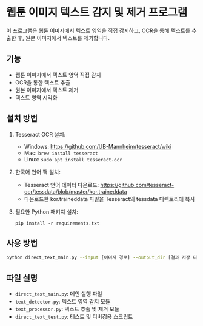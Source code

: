 # 웹툰 이미지 텍스트 감지 및 제거 프로그램

이 프로그램은 웹툰 이미지에서 텍스트 영역을 직접 감지하고, OCR을 통해 텍스트를 추출한 후, 원본 이미지에서 텍스트를 제거합니다.

## 기능
- 웹툰 이미지에서 텍스트 영역 직접 감지
- OCR을 통한 텍스트 추출
- 원본 이미지에서 텍스트 제거
- 텍스트 영역 시각화

## 설치 방법
1. Tesseract OCR 설치:
   - Windows: https://github.com/UB-Mannheim/tesseract/wiki
   - Mac: `brew install tesseract`
   - Linux: `sudo apt install tesseract-ocr`

2. 한국어 언어 팩 설치:
   - Tesseract 언어 데이터 다운로드: https://github.com/tesseract-ocr/tessdata/blob/master/kor.traineddata
   - 다운로드한 kor.traineddata 파일을 Tesseract의 tessdata 디렉토리에 복사

3. 필요한 Python 패키지 설치:
   ```
   pip install -r requirements.txt
   ```

## 사용 방법
```bash
python direct_text_main.py --input [이미지 경로] --output_dir [결과 저장 디렉토리] --visualize
```

## 파일 설명
- `direct_text_main.py`: 메인 실행 파일
- `text_detector.py`: 텍스트 영역 감지 모듈
- `text_processor.py`: 텍스트 추출 및 제거 모듈
- `direct_text_test.py`: 테스트 및 디버깅용 스크립트 